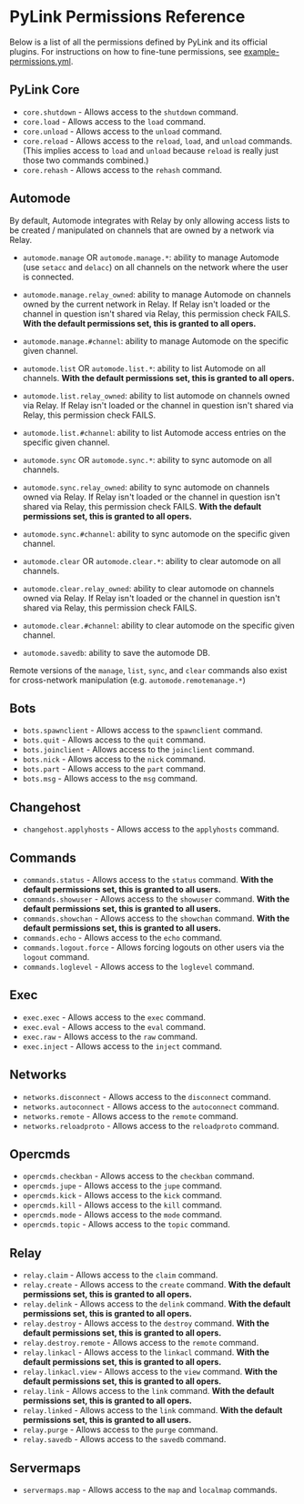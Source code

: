 # PyLink Permissions Reference

Below is a list of all the permissions defined by PyLink and its official plugins. For instructions on how to fine-tune permissions, see [example-permissions.yml](../example-permissions.yml).

## PyLink Core
- `core.shutdown` - Allows access to the `shutdown` command.
- `core.load` - Allows access to the `load` command.
- `core.unload` - Allows access to the `unload` command.
- `core.reload` - Allows access to the `reload`, `load`, and `unload` commands. (This implies access to `load` and `unload` because `reload` is really just those two commands combined.)
- `core.rehash` - Allows access to the `rehash` command.

## Automode

By default, Automode integrates with Relay by only allowing access lists to be created / manipulated on channels that are owned by a network via Relay.

- `automode.manage` OR `automode.manage.*`: ability to manage Automode (use `setacc` and `delacc`) on all channels on the network where the user is connected.
- `automode.manage.relay_owned`: ability to manage Automode on channels owned by the current network in Relay. If Relay isn't loaded or the channel in question isn't shared via Relay, this permission check FAILS. **With the default permissions set, this is granted to all opers.**
- `automode.manage.#channel`: ability to manage Automode on the specific given channel.

- `automode.list` OR `automode.list.*`: ability to list Automode on all channels. **With the default permissions set, this is granted to all opers.**
- `automode.list.relay_owned`: ability to list automode on channels owned via Relay. If Relay isn't loaded or the channel in question isn't shared via Relay, this permission check FAILS.
- `automode.list.#channel`: ability to list Automode access entries on the specific given channel.

- `automode.sync` OR `automode.sync.*`: ability to sync automode on all channels.
- `automode.sync.relay_owned`: ability to sync automode on channels owned via Relay. If Relay isn't loaded or the channel in question isn't shared via Relay, this permission check FAILS. **With the default permissions set, this is granted to all opers.**
- `automode.sync.#channel`: ability to sync automode on the specific given channel.

- `automode.clear` OR `automode.clear.*`: ability to clear automode on all channels.
- `automode.clear.relay_owned`: ability to clear automode on channels owned via Relay. If Relay isn't loaded or the channel in question isn't shared via Relay, this permission check FAILS.
- `automode.clear.#channel`: ability to clear automode on the specific given channel.

- `automode.savedb`: ability to save the automode DB.

Remote versions of the `manage`, `list`, `sync`, and `clear` commands also exist for cross-network manipulation (e.g. `automode.remotemanage.*`)

## Bots

- `bots.spawnclient` - Allows access to the `spawnclient` command.
- `bots.quit` - Allows access to the `quit` command.
- `bots.joinclient` - Allows access to the `joinclient` command.
- `bots.nick` - Allows access to the `nick` command.
- `bots.part` - Allows access to the `part` command.
- `bots.msg` - Allows access to the `msg` command.

## Changehost

- `changehost.applyhosts` - Allows access to the `applyhosts` command.

## Commands
- `commands.status` - Allows access to the `status` command. **With the default permissions set, this is granted to all users.**
- `commands.showuser` - Allows access to the `showuser` command. **With the default permissions set, this is granted to all users.**
- `commands.showchan` - Allows access to the `showchan` command. **With the default permissions set, this is granted to all users.**
- `commands.echo` - Allows access to the `echo` command.
- `commands.logout.force` - Allows forcing logouts on other users via the `logout` command.
- `commands.loglevel` - Allows access to the `loglevel` command.

## Exec
- `exec.exec` - Allows access to the `exec` command.
- `exec.eval` - Allows access to the `eval` command.
- `exec.raw` - Allows access to the `raw` command.
- `exec.inject` - Allows access to the `inject` command.

## Networks
- `networks.disconnect` - Allows access to the `disconnect` command.
- `networks.autoconnect` - Allows access to the `autoconnect` command.
- `networks.remote` - Allows access to the `remote` command.
- `networks.reloadproto` - Allows access to the `reloadproto` command.

## Opercmds
- `opercmds.checkban` - Allows access to the `checkban` command.
- `opercmds.jupe` - Allows access to the `jupe` command.
- `opercmds.kick` - Allows access to the `kick` command.
- `opercmds.kill` - Allows access to the `kill` command.
- `opercmds.mode` - Allows access to the `mode` command.
- `opercmds.topic` - Allows access to the `topic` command.

## Relay
- `relay.claim` - Allows access to the `claim` command.
- `relay.create` - Allows access to the `create` command. **With the default permissions set, this is granted to all opers.**
- `relay.delink` - Allows access to the `delink` command. **With the default permissions set, this is granted to all opers.**
- `relay.destroy` - Allows access to the `destroy` command. **With the default permissions set, this is granted to all opers.**
- `relay.destroy.remote` - Allows access to the `remote` command.
- `relay.linkacl` - Allows access to the `linkacl` command. **With the default permissions set, this is granted to all opers.**
- `relay.linkacl.view` - Allows access to the `view` command. **With the default permissions set, this is granted to all opers.**
- `relay.link` - Allows access to the `link` command. **With the default permissions set, this is granted to all opers.**
- `relay.linked` - Allows access to the `link` command. **With the default permissions set, this is granted to all users.**
- `relay.purge` - Allows access to the `purge` command.
- `relay.savedb` - Allows access to the `savedb` command.

## Servermaps
- `servermaps.map` - Allows access to the `map` and `localmap` commands.
